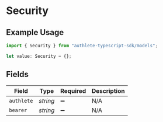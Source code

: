 # Security

## Example Usage

```typescript
import { Security } from "authlete-typescript-sdk/models";

let value: Security = {};
```

## Fields

| Field              | Type               | Required           | Description        |
| ------------------ | ------------------ | ------------------ | ------------------ |
| `authlete`         | *string*           | :heavy_minus_sign: | N/A                |
| `bearer`           | *string*           | :heavy_minus_sign: | N/A                |